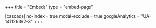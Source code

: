 +++
title = "Embeds"
type = "embed-page"

[cascade]
no-index = true
modal-exclude = true
googleAnalytics = "UA-141126362-3"
+++
